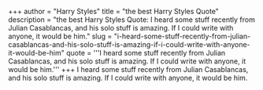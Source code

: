 +++
author = "Harry Styles"
title = "the best Harry Styles Quote"
description = "the best Harry Styles Quote: I heard some stuff recently from Julian Casablancas, and his solo stuff is amazing. If I could write with anyone, it would be him."
slug = "i-heard-some-stuff-recently-from-julian-casablancas-and-his-solo-stuff-is-amazing-if-i-could-write-with-anyone-it-would-be-him"
quote = '''I heard some stuff recently from Julian Casablancas, and his solo stuff is amazing. If I could write with anyone, it would be him.'''
+++
I heard some stuff recently from Julian Casablancas, and his solo stuff is amazing. If I could write with anyone, it would be him.
